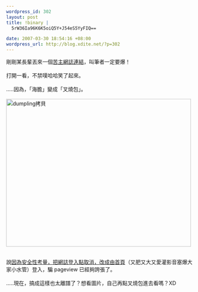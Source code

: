 ```yaml
--- 
wordpress_id: 302
layout: post
title: !binary |
  5rW36Ia96K6K5oiQ5Y+J54eS5YyFIQ==

date: 2007-03-30 18:54:16 +08:00
wordpress_url: http://blog.xdite.net/?p=302
---
```

剛剛某長輩丟來一個<a href="http://www.wretch.cc/blog/crazybird&amp;article_id=4176911">苦主網誌連結</a>，叫筆者一定要爆！<br /><br />打開一看，不禁噗哈哈笑了起來。<br /><br />.....因為，「海膽」變成「叉燒包」。<br /><br /><a href="http://www.flickr.com/photo_zoom.gne?id=439615246&amp;size=o" title="Photo Sharing"><img src="http://farm1.static.flickr.com/172/439615246_53fc35b5fe.jpg" alt="dumpling拷貝" height="400" width="500" /></a><br /><br />

說<a href="http://nopa.csie.org/a9041">因為安全性考量，把網誌登入點取消，改成由首頁</a>（又肥又大又愛灌影音塞爆大家小水管）登入，騙 pageview 已經夠誇張了。<br /><br />.....現在，搞成這樣也太離譜了？想看圖片，自己再點叉燒包進去看嗎？XD<br />
